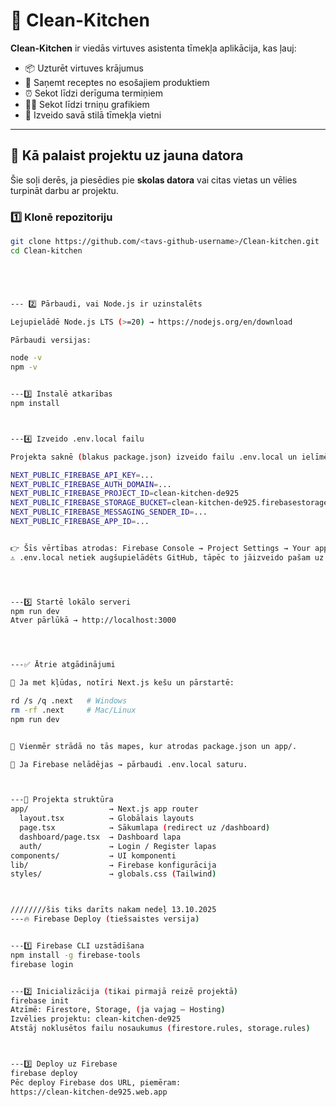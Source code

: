 # 🥗 Clean-Kitchen

**Clean-Kitchen** ir viedās virtuves asistenta tīmekļa aplikācija, kas ļauj:
- 📦 Uzturēt virtuves krājumus  
- 🍳 Saņemt receptes no esošajiem produktiem  
- ⏰ Sekot līdzi derīguma termiņiem  
- 🏋️‍♂️ Sekot līdzi trniņu grafikiem
- 👀 Izveido savā stilā tīmekļa vietni

---

## 🚀 Kā palaist projektu uz jauna datora

Šie soļi derēs, ja piesēdies pie **skolas datora** vai citas vietas un vēlies turpināt darbu ar projektu.

### 1️⃣ Klonē repozitoriju
```bash
git clone https://github.com/<tavs-github-username>/Clean-kitchen.git
cd Clean-kitchen





--- 2️⃣ Pārbaudi, vai Node.js ir uzinstalēts

Lejupielādē Node.js LTS (>=20) → https://nodejs.org/en/download

Pārbaudi versijas:

node -v
npm -v


---3️⃣ Instalē atkarības
npm install



---4️⃣ Izveido .env.local failu

Projekta saknē (blakus package.json) izveido failu .env.local un ielīmē Firebase konfigurāciju:

NEXT_PUBLIC_FIREBASE_API_KEY=...
NEXT_PUBLIC_FIREBASE_AUTH_DOMAIN=...
NEXT_PUBLIC_FIREBASE_PROJECT_ID=clean-kitchen-de925
NEXT_PUBLIC_FIREBASE_STORAGE_BUCKET=clean-kitchen-de925.firebasestorage.app
NEXT_PUBLIC_FIREBASE_MESSAGING_SENDER_ID=...
NEXT_PUBLIC_FIREBASE_APP_ID=...


👉 Šīs vērtības atrodas: Firebase Console → Project Settings → Your apps (Web app config).
⚠️ .env.local netiek augšupielādēts GitHub, tāpēc to jāizveido pašam uz katra datora.




---5️⃣ Startē lokālo serveri
npm run dev
Atver pārlūkā → http://localhost:3000




---✅ Ātrie atgādinājumi

🔄 Ja met kļūdas, notīri Next.js kešu un pārstartē:

rd /s /q .next   # Windows
rm -rf .next     # Mac/Linux
npm run dev


📂 Vienmēr strādā no tās mapes, kur atrodas package.json un app/.

🔑 Ja Firebase nelādējas → pārbaudi .env.local saturu.



---📂 Projekta struktūra
app/                  → Next.js app router
  layout.tsx          → Globālais layouts
  page.tsx            → Sākumlapa (redirect uz /dashboard)
  dashboard/page.tsx  → Dashboard lapa
  auth/               → Login / Register lapas
components/           → UI komponenti
lib/                  → Firebase konfigurācija
styles/               → globals.css (Tailwind)



////////šis tiks darīts nakam nedeļ 13.10.2025
---🔥 Firebase Deploy (tiešsaistes versija)


---1️⃣ Firebase CLI uzstādīšana
npm install -g firebase-tools
firebase login


---2️⃣ Inicializācija (tikai pirmajā reizē projektā)
firebase init
Atzīmē: Firestore, Storage, (ja vajag — Hosting)
Izvēlies projektu: clean-kitchen-de925
Atstāj noklusētos failu nosaukumus (firestore.rules, storage.rules)



---3️⃣ Deploy uz Firebase
firebase deploy
Pēc deploy Firebase dos URL, piemēram:
https://clean-kitchen-de925.web.app




